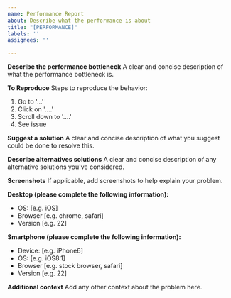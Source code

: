 ```yaml
---
name: Performance Report
about: Describe what the performance is about
title: "[PERFORMANCE]"
labels: ''
assignees: ''

---
```


**Describe the performance bottleneck**
A clear and concise description of what the performance bottleneck is.

**To Reproduce**
Steps to reproduce the behavior:
1. Go to '...'
2. Click on '....'
3. Scroll down to '....'
4. See issue

**Suggest a solution**
A clear and concise description of what you suggest could be done to resolve this.

**Describe alternatives solutions**
A clear and concise description of any alternative solutions you've considered.

**Screenshots**
If applicable, add screenshots to help explain your problem.

**Desktop (please complete the following information):**
 - OS: [e.g. iOS]
 - Browser [e.g. chrome, safari]
 - Version [e.g. 22]

**Smartphone (please complete the following information):**
 - Device: [e.g. iPhone6]
 - OS: [e.g. iOS8.1]
 - Browser [e.g. stock browser, safari]
 - Version [e.g. 22]

**Additional context**
Add any other context about the problem here.
